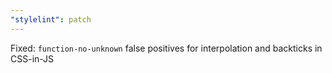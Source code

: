 ```yaml
---
"stylelint": patch
---
```


Fixed: `function-no-unknown` false positives for interpolation and backticks in CSS-in-JS
